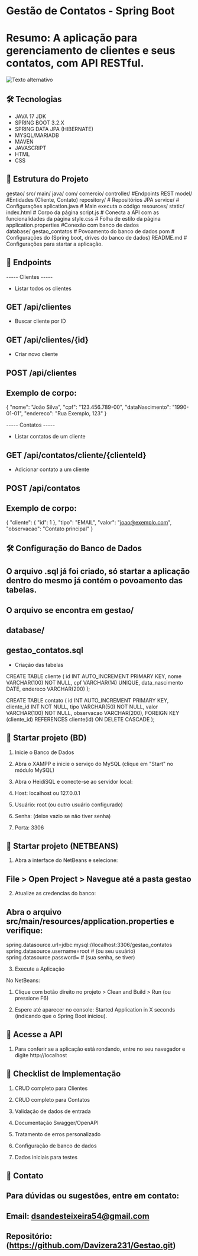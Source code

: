 # Gestão de Contatos - Spring Boot 

# Resumo: A aplicação para gerenciamento de clientes e seus contatos, com API RESTful. 

<img src="![alt text](https://i.im.ge/2025/03/30/pwcct4.image.png)" alt="Texto alternativo">



## 🛠️ Tecnologias 
- JAVA 17 JDK 
- SPRING BOOT 3.2.X
- SPRING DATA JPA (HIBERNATE)
- MYSQL/MARIADB
- MAVEN
- JAVASCRIPT 
- HTML 
- CSS 

## 📂 Estrutura do Projeto 

gestao/ 
    src/ 
      main/
        java/
            com/
                comercio/
                    controller/ #Endpoints REST 
                    model/ #Entidades (Cliente, Contato)
                    repository/ # Repositórios JPA 
                    service/ # Configurações 
                aplication.java # Main executa o código 
        resources/
            static/
                index.html # Corpo da página
                script.js # Conecta a API com as funcionalidades da página
                style.css # Folha de estilo da página 
            application.properties #Conexão com banco de dados       
    database/
        gestao_contatos # Povoamento do banco de dados 
pom # Configurações do (Spring boot, drives do banco de dados)
README.md # Configurações para startar a aplicação.

## 📌 Endpoints 

----- Clientes ----- 

- Listar todos os clientes 
## GET /api/clientes 

- Buscar cliente por ID 

## GET /api/clientes/{id} 

- Criar novo cliente 

## POST /api/clientes 

## Exemplo de corpo: 

{
  "nome": "João Silva",
  "cpf": "123.456.789-00",
  "dataNascimento": "1990-01-01",
  "endereco": "Rua Exemplo, 123"
} 


----- Contatos ----- 

- Listar contatos de um cliente 

## GET /api/contatos/cliente/{clienteId} 

- Adicionar contato a um cliente 

## POST /api/contatos 

## Exemplo de corpo: 

{
  "cliente": {
    "id": 1
  },
  "tipo": "EMAIL",
  "valor": "joao@exemplo.com",
  "observacao": "Contato principal"
} 


## 🛠️ Configuração do Banco de Dados 

## O arquivo .sql já foi criado, só startar a aplicação dentro do mesmo já contém o povoamento das tabelas. 

## O arquivo se encontra em gestao/ 
##                             database/ 
##                                 gestao_contatos.sql

- Criação das tabelas 

CREATE TABLE cliente (
    id INT AUTO_INCREMENT PRIMARY KEY,
    nome VARCHAR(100) NOT NULL,
    cpf VARCHAR(14) UNIQUE,
    data_nascimento DATE,
    endereco VARCHAR(200)
);

CREATE TABLE contato (
    id INT AUTO_INCREMENT PRIMARY KEY,
    cliente_id INT NOT NULL,
    tipo VARCHAR(50) NOT NULL,
    valor VARCHAR(100) NOT NULL,
    observacao VARCHAR(200),
    FOREIGN KEY (cliente_id) REFERENCES cliente(id) ON DELETE CASCADE
); 

## 🚀 Startar projeto (BD)

1. Inicie o Banco de Dados

2. Abra o XAMPP e inicie o serviço do MySQL (clique em "Start" no módulo MySQL)

3. Abra o HeidiSQL e conecte-se ao servidor local:

4. Host: localhost ou 127.0.0.1

5. Usuário: root (ou outro usuário configurado)

6. Senha: (deixe vazio se não tiver senha)

7. Porta: 3306 

## 🚀 Startar projeto (NETBEANS)

1. Abra a interface do NetBeans e selecione: 
## File > Open Project > Navegue até a pasta gestao 

2. Atualize as credencias do banco: 
## Abra o arquivo src/main/resources/application.properties e verifique: 

spring.datasource.url=jdbc:mysql://localhost:3306/gestao_contatos
spring.datasource.username=root  # (ou seu usuário)
spring.datasource.password=      # (sua senha, se tiver) 

3. Execute a Aplicação 

No NetBeans: 

1. Clique com botão direito no projeto > Clean and Build > Run (ou pressione F6)

2. Espere até aparecer no console: 
Started Application in X seconds (indicando que o Spring Boot iniciou). 

## 📌 Acesse a API 

1. Para conferir se a aplicação está rondando, entre no seu navegador e digite  http://localhost 


## 📝 Checklist de Implementação

1. CRUD completo para Clientes

2. CRUD completo para Contatos

3. Validação de dados de entrada

4. Documentação Swagger/OpenAPI

5. Tratamento de erros personalizado

6. Configuração de banco de dados

7. Dados iniciais para testes 

## 📧 Contato
## Para dúvidas ou sugestões, entre em contato:

## Email: dsandesteixeira54@gmail.com   

## Repositório: (https://github.com/Davizera231/Gestao.git)